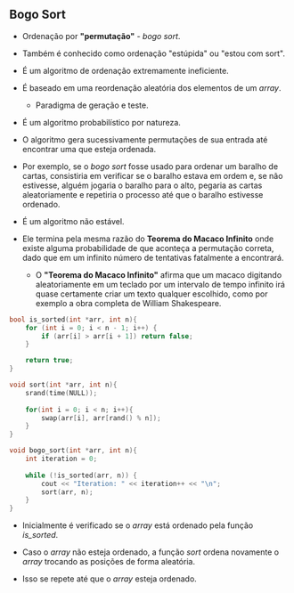 ## Bogo Sort

* Ordenação por **"permutação"** - _bogo sort_.

* Também é conhecido como ordenação "estúpida" ou "estou com sort".

* É um algoritmo de ordenação extremamente ineficiente.

* É baseado em uma reordenação aleatória dos elementos de um _array_.

    * Paradigma de geração e teste.

* É um algoritmo probabilístico por natureza.

* O algoritmo gera sucessivamente permutações de sua entrada até encontrar uma que esteja ordenada.

* Por exemplo, se o _bogo sort_ fosse usado para ordenar um baralho de cartas, consistiria em verificar se o baralho estava em ordem e, se não estivesse, alguém jogaria o baralho para o alto, pegaria as cartas aleatoriamente e repetiria o processo até que o baralho estivesse ordenado.

* É um algoritmo não estável.

* Ele termina pela mesma razão do **Teorema do Macaco Infinito** onde existe alguma probabilidade de que aconteça a permutação correta, dado que em um infinito número de tentativas fatalmente a encontrará.

    * O **"Teorema do Macaco Infinito"** afirma que um macaco digitando aleatoriamente em um teclado por um intervalo de tempo infinito irá quase certamente criar um texto qualquer escolhido, como por exemplo a obra completa de William Shakespeare.

~~~C
bool is_sorted(int *arr, int n){
    for (int i = 0; i < n - 1; i++) {
        if (arr[i] > arr[i + 1]) return false;
    }

    return true;
}

void sort(int *arr, int n){
    srand(time(NULL));
    
    for(int i = 0; i < n; i++){
        swap(arr[i], arr[rand() % n]);
    }
}

void bogo_sort(int *arr, int n){
    int iteration = 0;
    
    while (!is_sorted(arr, n)) {
        cout << "Iteration: " << iteration++ << "\n";
        sort(arr, n);
    }
}
~~~

* Inicialmente é verificado se o _array_ está ordenado pela função _is_sorted_.

* Caso o _array_ não esteja ordenado, a função _sort_ ordena novamente o _array_ trocando as posições de forma aleatória.

* Isso se repete até que o _array_ esteja ordenado.